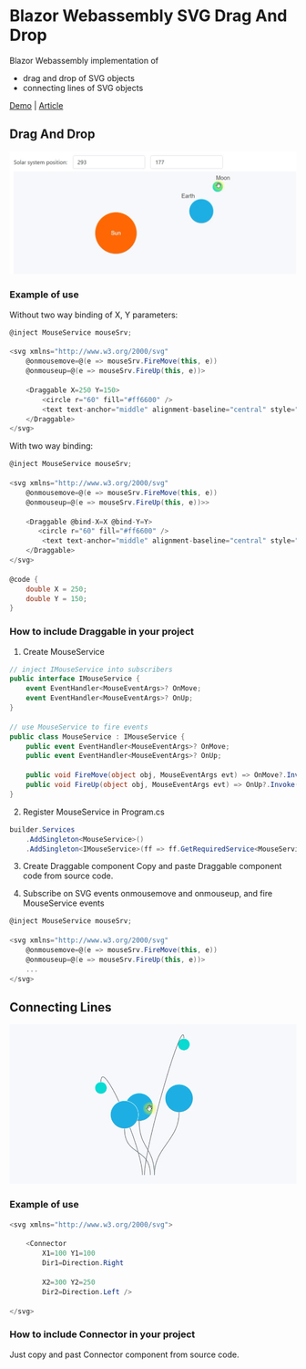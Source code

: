 # Blazor Webassembly SVG Drag And Drop
Blazor Webassembly implementation of
- drag and drop of SVG objects
- connecting lines of SVG objects

[Demo](https://alexeyboiko.github.io/BlazorDraggableDemo/ "Blazor Webassembly SVG Drag And Drop") | [Article](https://alexey-boyko.medium.com/blazor-webassembly-svg-drag-and-drop-e680769ac682)

## Drag And Drop

![Blazor Webassembly SVG Drag And Drop demo](https://github.com/AlexeyBoiko/BlazorDraggableDemo/blob/gh-pages/Blazor-Webassembly-SVG-Drag-And-Drop.gif?raw=true)

### Example of use
Without two way binding of X, Y parameters:
```cs
@inject MouseService mouseSrv;

<svg xmlns="http://www.w3.org/2000/svg"
    @onmousemove=@(e => mouseSrv.FireMove(this, e)) 
    @onmouseup=@(e => mouseSrv.FireUp(this, e))>

    <Draggable X=250 Y=150>
        <circle r="60" fill="#ff6600" />
        <text text-anchor="middle" alignment-baseline="central" style="fill:#fff;">Sun</text>
    </Draggable>
</svg>
```

With two way binding:
```cs
@inject MouseService mouseSrv;

<svg xmlns="http://www.w3.org/2000/svg"
    @onmousemove=@(e => mouseSrv.FireMove(this, e)) 
    @onmouseup=@(e => mouseSrv.FireUp(this, e))>>

    <Draggable @bind-X=X @bind-Y=Y>
       <circle r="60" fill="#ff6600" />
        <text text-anchor="middle" alignment-baseline="central" style="fill:#fff;">Sun</text>
    </Draggable>
</svg>

@code {
    double X = 250;
    double Y = 150;
}
```

### How to include Draggable in your project
1. Create MouseService
```cs
// inject IMouseService into subscribers
public interface IMouseService {
    event EventHandler<MouseEventArgs>? OnMove;
    event EventHandler<MouseEventArgs>? OnUp;
}

// use MouseService to fire events
public class MouseService : IMouseService {
    public event EventHandler<MouseEventArgs>? OnMove;
    public event EventHandler<MouseEventArgs>? OnUp;

    public void FireMove(object obj, MouseEventArgs evt) => OnMove?.Invoke(obj, evt);
    public void FireUp(object obj, MouseEventArgs evt) => OnUp?.Invoke(obj, evt);
}
```

2. Register MouseService in Program.cs
```cs
builder.Services
	.AddSingleton<MouseService>()
	.AddSingleton<IMouseService>(ff => ff.GetRequiredService<MouseService>());
```

3. Create Draggable component
Copy and paste Draggable component code from source code.

4. Subscribe on SVG events onmousemove and onmouseup, and fire MouseService events
```cs
@inject MouseService mouseSrv;

<svg xmlns="http://www.w3.org/2000/svg"
    @onmousemove=@(e => mouseSrv.FireMove(this, e)) 
    @onmouseup=@(e => mouseSrv.FireUp(this, e))>
    ...
</svg>
```
## Connecting Lines
![Blazor Webassembly SVG Connectors demo](https://raw.githubusercontent.com/AlexeyBoiko/BlazorDraggableDemo/gh-pages/Blazor-Webassembly-SVG-Connectors.gif)

### Example of use

```cs
<svg xmlns="http://www.w3.org/2000/svg">

    <Connector 
        X1=100 Y1=100 
        Dir1=Direction.Right
                
        X2=300 Y2=250
        Dir2=Direction.Left />

</svg>

```

### How to include Connector in your project
Just copy and past Connector component from source code.
